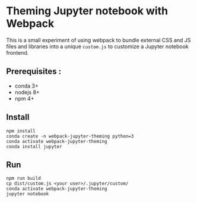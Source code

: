 # Theming Jupyter notebook with Webpack

This is a small experiment of using webpack to bundle external CSS and JS files and libraries into a unique `custom.js` to customize a Jupyter notebook frontend.

## Prerequisites :

- conda 3+
- nodejs 8+
- npm 4+

## Install

```
npm install
conda create -n webpack-jupyter-theming python=3
conda activate webpack-jupyter-theming
conda install jupyter
```

## Run

```
npm run build
cp dist/custom.js <your user>/.jupyter/custom/
conda activate webpack-jupyter-theming
jupyter notebook
```
